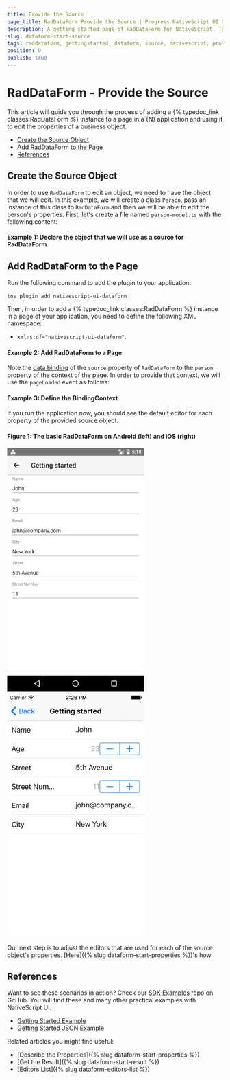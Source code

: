 ```yaml
---
title: Provide the Source
page_title: RadDataForm Provide the Source | Progress NativeScript UI Documentation
description: A getting started page of RadDataForm for NativeScript. This article explains what are the steps to create a RadDataForm instance from scratch and provide the source object that will be edited
slug: dataform-start-source
tags: raddataform, gettingstarted, dataform, source, nativescript, professional, ui
position: 0
publish: true
---
```


# RadDataForm - Provide the Source

This article will guide you through the process of adding a {% typedoc_link classes:RadDataForm %} instance to a page in a {N} application and using it to edit the properties of a business object.

* [Create the Source Object](#create-the-source-object)
* [Add RadDataForm to the Page](#add-raddataform-to-the-page)
* [References](#references)

## Create the Source Object

In order to use `RadDataForm` to edit an object, we need to have the object that we will edit. In this example, we will create a class `Person`, pass an instance of this class to `RadDataForm` and then we will be able to edit the person's properties. First, let's create a file named `person-model.ts` with the following content:

#### Example 1: Declare the object that we will use as a source for RadDataForm

<snippet id='dataform-person-view-model'/>

## Add RadDataForm to the Page

Run the following command to add the plugin to your application:

```
tns plugin add nativescript-ui-dataform
```

Then, in order to add a {% typedoc_link classes:RadDataForm %} instance in a page of your application, you need to define the following XML namespace:

- `xmlns:df="nativescript-ui-dataform"`.

#### Example 2: Add RadDataForm to a Page

<snippet id='dataform-getting-started-xml'/>

Note the [data binding](https://docs.nativescript.org/ui/basics#bindings) of the `source` property of `RadDataForm` to the `person` property of the context of the page. In order to provide that context, we will use the `pageLoaded` event as follows:

#### Example 3: Define the BindingContext

<snippet id='dataform-getting-started-context'/>

If you run the application now, you should see the default editor for each property of the provided source object.

#### Figure 1: The basic RadDataForm on Android (left) and iOS (right)

![NativeScriptUI-DataForm-Getting-Started-Android](../../../img/ns_ui/dataform-start-source-android.png "DataForm in Android") ![NativeScriptUI-DataForm-Getting-Started-iOS](../../../img/ns_ui/dataform-start-source-ios.png "DataForm in iOS")

Our next step is to adjust the editors that are used for each of the source object's properties. [Here]({% slug dataform-start-properties %})'s how.

## References

Want to see these scenarios in action?
Check our [SDK Examples](https://github.com/telerik/nativescript-ui-samples) repo on GitHub. You will find these and many other practical examples with NativeScript UI.

* [Getting Started Example](https://github.com/telerik/nativescript-ui-samples/tree/master/dataform/app/examples/getting-started)
* [Getting Started JSON Example](https://github.com/telerik/nativescript-ui-samples/tree/master/dataform/app/examples/getting-started-json)

Related articles you might find useful:

* [Describe the Properties]({% slug dataform-start-properties %})
* [Get the Result]({% slug dataform-start-result %})
* [Editors List]({% slug dataform-editors-list %})
